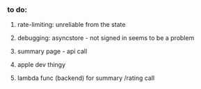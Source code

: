 ### to do:
1. rate-limiting: unreliable from the state 
2. debugging: asyncstore - not signed in seems to be a problem

3. summary page - api call 

4. apple dev thingy
5. lambda func (backend) for summary /rating call 

